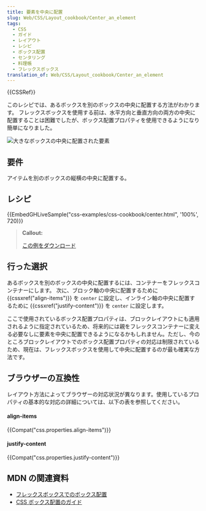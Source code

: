 ```yaml
---
title: 要素を中央に配置
slug: Web/CSS/Layout_cookbook/Center_an_element
tags:
  - CSS
  - ガイド
  - レイアウト
  - レシピ
  - ボックス配置
  - センタリング
  - 料理帳
  - フレックスボックス
translation_of: Web/CSS/Layout_cookbook/Center_an_element
---
```

{{CSSRef}}

このレシピでは、あるボックスを別のボックスの中央に配置する方法がわかります。 フレックスボックスを使用する前は、水平方向と垂直方向の両方の中央に配置することは困難でしたが、ボックス配置プロパティを使用できるようになり簡単になりました。

![大きなボックスの中央に配置された要素](cookbook-center.png)

## 要件

アイテムを別のボックスの縦横の中央に配置する。

## レシピ

{{EmbedGHLiveSample("css-examples/css-cookbook/center.html", '100%', 720)}}

> **Callout:**
>
> [この例をダウンロード](https://github.com/mdn/css-examples/blob/master/css-cookbook/center--download.html)

## 行った選択

あるボックスを別のボックスの中央に配置するには、コンテナーをフレックスコンテナーにします。 次に、ブロック軸の中央に配置するために {{cssxref("align-items")}} を `center` に設定し、インライン軸の中央に配置するために {{cssxref("justify-content")}} を `center` に設定します。

ここで使用されているボックス配置プロパティは、ブロックレイアウトにも適用されるように指定されているため、将来的には親をフレックスコンテナーに変える必要なしに要素を中央に配置できるようになるかもしれません。ただし、今のところブロックレイアウトでのボックス配置プロパティの対応は制限されているため、現在は、フレックスボックスを使用して中央に配置するのが最も確実な方法です。

## ブラウザーの互換性

レイアウト方法によってブラウザーの対応状況が異なります。使用しているプロパティの基本的な対応の詳細については、以下の表を参照してください。

#### align-items

{{Compat("css.properties.align-items")}}

#### justify-content

{{Compat("css.properties.justify-content")}}

## MDN の関連資料

- [フレックスボックスでのボックス配置](/ja/docs/Web/CSS/CSS_Box_Alignment/Box_Alignment_in_Flexbox)
- [CSS ボックス配置のガイド](/ja/docs/Web/CSS/CSS_Box_Alignment)
